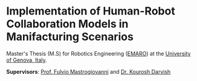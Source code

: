 # Implementation of Human-Robot Collaboration Models in Manifacturing Scenarios

Master's Thesis (M.S) for Robotics Engineering ([EMARO](https://master-emaro.ec-nantes.fr/)) at the [University of Genova, Italy](https://unige.it/).

**Supervisors**: [Prof. Fulvio Mastrogiovanni](https://www.dibris.unige.it/mastrogiovanni-fulvio) and [Dr. Kourosh Darvish](https://www.iit.it/people/kourosh-darvish)
